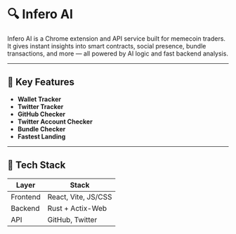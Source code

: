 # 🔍 Infero AI

Infero AI is a Chrome extension and API service built for memecoin traders. It gives instant insights into smart contracts, social presence, bundle transactions, and more — all powered by AI logic and fast backend analysis.

---

## 🧠 Key Features

- **Wallet Tracker** 
- **Twitter Tracker** 
- **GitHub Checker** 
- **Twitter Account Checker** 
- **Bundle Checker** 
- **Fastest Landing** 

---

## 🧩 Tech Stack

| Layer     | Stack               |
|-----------|---------------------|
| Frontend  | React, Vite, JS/CSS |
| Backend   | Rust + Actix-Web    |
| API       | GitHub, Twitter     |

